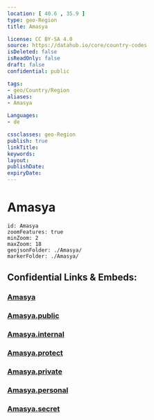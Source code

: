 ```yaml
---
location: [ 40.6 , 35.9 ] 
type: geo-Region
title: Amasya

license: CC BY-SA 4.0
source: https://datahub.io/core/country-codes
isDeleted: false
isReadOnly: false
draft: false
confidential: public

tags:
- geo/Country/Region
aliases:
- Amasya

Languages:
- de

cssclasses: geo-Region
publish: true
linkTitle: 
keywords: 
layout: 
publishDate: 
expiryDate: 
---
```


# Amasya

```leaflet
id: Amasya
zoomFeatures: true 
minZoom: 2 
maxZoom: 18
geojsonFolder: ./Amasya/
markerFolder: ./Amasya/
```


## Confidential Links & Embeds: 

### [Amasya](/_Standards/Earth/Continent/Europe/Europe~East/Turkey/Provinces~Turkey/Amasya.md) 

### [Amasya.public](/_public/Earth/Continent/Europe/Europe~East/Turkey/Provinces~Turkey/Amasya.public.md) 

### [Amasya.internal](/_internal/Earth/Continent/Europe/Europe~East/Turkey/Provinces~Turkey/Amasya.internal.md) 

### [Amasya.protect](/_protect/Earth/Continent/Europe/Europe~East/Turkey/Provinces~Turkey/Amasya.protect.md) 

### [Amasya.private](/_private/Earth/Continent/Europe/Europe~East/Turkey/Provinces~Turkey/Amasya.private.md) 

### [Amasya.personal](/_personal/Earth/Continent/Europe/Europe~East/Turkey/Provinces~Turkey/Amasya.personal.md) 

### [Amasya.secret](/_secret/Earth/Continent/Europe/Europe~East/Turkey/Provinces~Turkey/Amasya.secret.md)

